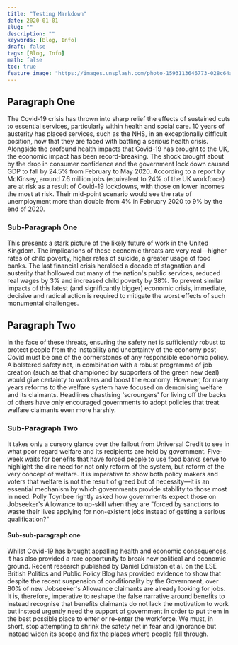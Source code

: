 ```yaml
---
title: "Testing Markdown"
date: 2020-01-01
slug: ""
description: ""
keywords: [Blog, Info]
draft: false
tags: [Blog, Info]
math: false
toc: true
feature_image: "https://images.unsplash.com/photo-1593113646773-028c64a8f1b8?ixid=MXwxMjA3fDB8MHxwaG90by1wYWdlfHx8fGVufDB8fHw%3D&ixlib=rb-1.2.1&auto=format&fit=crop&w=3150&q=80"
---
```


## Paragraph One

The Covid-19 crisis has thrown into sharp relief the effects of sustained cuts to essential services, particularly within health and social care. 10 years of austerity has placed services, such as the NHS, in an exceptionally difficult position, now that they are faced with battling a serious health crisis. Alongside the profound health impacts that Covid-19 has brought to the UK, the economic impact has been record-breaking. The shock brought about by the drop in consumer confidence and the government lock down caused GDP to fall by 24.5% from February to May 2020. According to a report by McKinsey, around 7.6 million jobs (equivalent to 24% of the UK workforce) are at risk as a result of Covid-19 lockdowns, with those on lower incomes the most at risk. Their mid-point scenario would see the rate of unemployment more than double from 4% in February 2020 to 9% by the end of 2020.

### Sub-Paragraph One

This presents a stark picture of the likely future of work in the United Kingdom. The implications of these economic threats are very real—higher rates of child poverty, higher rates of suicide, a greater usage of food banks. The last financial crisis heralded a decade of stagnation and austerity that hollowed out many of the nation's public services, reduced real wages by 3% and increased child poverty by 38%. To prevent similar impacts of this latest (and significantly bigger) economic crisis, immediate, decisive and radical action is required to mitigate the worst effects of such monumental challenges.

## Paragraph Two

In the face of these threats, ensuring the safety net is sufficiently robust to protect people from the instability and uncertainty of the economy post-Covid must be one of the cornerstones of any responsible economic policy. A bolstered safety net, in combination with a robust programme of job creation (such as that championed by supporters of the green new deal) would give certainty to workers and boost the economy. However, for many years reforms to the welfare system have focused on demonising welfare and its claimants. Headlines chastising 'scroungers' for living off the backs of others have only encouraged governments to adopt policies that treat welfare claimants even more harshly.

### Sub-Paragraph Two

It takes only a cursory glance over the fallout from Universal Credit to see in what poor regard welfare and its recipients are held by government. Five-week waits for benefits that have forced people to use food banks serve to highlight the dire need for not only reform of the system, but reform of the very concept of welfare. It is imperative to show both policy makers and voters that welfare is not the result of greed but of necessity—it is an essential mechanism by which governments provide stability to those most in need. Polly Toynbee rightly asked how governments expect those on Jobseeker's Allowance to up-skill when they are "forced by sanctions to waste their lives applying for non-existent jobs instead of getting a serious qualification?"

#### Sub-sub-paragraph one

Whilst Covid-19 has brought appalling health and economic consequences, it has also provided a rare opportunity to break new political and economic ground. Recent research published by Daniel Edmiston et al. on the LSE British Politics and Public Policy Blog has provided evidence to show that despite the recent suspension of conditionality by the Government, over 80% of new Jobseeker's Allowance claimants are already looking for jobs. It is, therefore, imperative to reshape the false narrative around benefits to instead recognise that benefits claimants do not lack the motivation to work but instead urgently need the support of government in order to put them in the best possible place to enter or re-enter the workforce. We must, in short, stop attempting to shrink the safety net in fear and ignorance but instead widen its scope and fix the places where people fall through.
